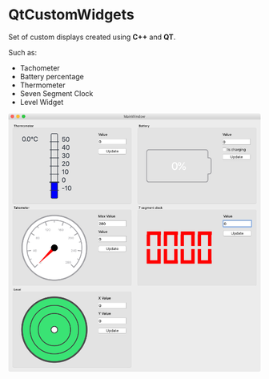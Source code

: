 # QtCustomWidgets

Set of custom displays created using **C++** and **QT**. 

Such as:

* Tachometer
* Battery percentage
* Thermometer
* Seven Segment Clock
* Level Widget

<img src="/GITImages/MainWindow.png" width="700"/>
